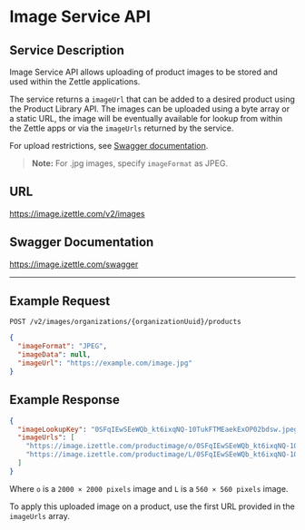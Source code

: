 Image Service API
======

## Service Description
Image Service API allows uploading of product images to be stored and used within the Zettle applications.

The service returns a `imageUrl` that can be added to a desired product using the Product Library API.
The images can be uploaded using a byte array or a static URL, the image will be eventually available for lookup from
within the Zettle apps or via the `imageUrls` returned by the service.

For upload restrictions, see [Swagger documentation](https://image.izettle.com/swagger).

> **Note:** For .jpg images, specify `imageFormat` as JPEG.

## URL
https://image.izettle.com/v2/images

## Swagger Documentation
https://image.izettle.com/swagger

---

## Example Request

```http
POST /v2/images/organizations/{organizationUuid}/products
```
```json
{
  "imageFormat": "JPEG",
  "imageData": null,
  "imageUrl": "https://example.com/image.jpg"
}
```

## Example Response

```json
{
  "imageLookupKey": "0SFqIEwSEeWQb_kt6ixqNQ-10TukFTMEaekExOP02bdsw.jpeg",
  "imageUrls": [
    "https://image.izettle.com/productimage/o/0SFqIEwSEeWQb_kt6ixqNQ-10TukFTMEaekExOP02bdsw.jpeg",
    "https://image.izettle.com/productimage/L/0SFqIEwSEeWQb_kt6ixqNQ-10TukFTMEaekExOP02bdsw.jpeg"
  ]
}
```
Where `o` is a `2000 × 2000 pixels` image and `L` is a `560 × 560 pixels` image.

To apply this uploaded image on a product, use the first URL provided in the `imageUrls` array.
